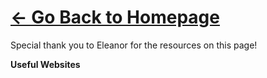 # [<- Go Back to Homepage](home.md)

Special thank you to Eleanor for the resources on this page!

**Useful Websites**
